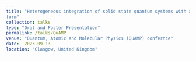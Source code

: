 ```yaml
---
title: "Heterogeneous integration of solid state quantum systems with a foundry photonics plat-
form"
collection: talks
type: "Oral and Poster Presentation"
permalink: /talks/QuAMP
venue: "Quantum, Atomic and Molecular Physics (QuAMP) confernce"
date:  2023-09-13
location: "Glasgow, United Kingdom"
---
```

